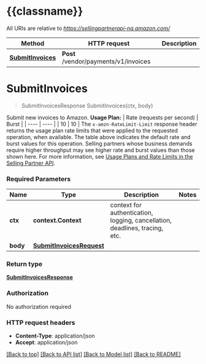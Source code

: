 # {{classname}}

All URIs are relative to *https://sellingpartnerapi-na.amazon.com/*

Method | HTTP request | Description
------------- | ------------- | -------------
[**SubmitInvoices**](VendorPaymentsApi.md#SubmitInvoices) | **Post** /vendor/payments/v1/invoices | 

# **SubmitInvoices**
> SubmitInvoicesResponse SubmitInvoices(ctx, body)


Submit new invoices to Amazon.  **Usage Plan:**  | Rate (requests per second) | Burst | | ---- | ---- | | 10 | 10 |  The `x-amzn-RateLimit-Limit` response header returns the usage plan rate limits that were applied to the requested operation, when available. The table above indicates the default rate and burst values for this operation. Selling partners whose business demands require higher throughput may see higher rate and burst values than those shown here. For more information, see [Usage Plans and Rate Limits in the Selling Partner API](https://developer-docs.amazon.com/sp-api/docs/usage-plans-and-rate-limits-in-the-sp-api).

### Required Parameters

Name | Type | Description  | Notes
------------- | ------------- | ------------- | -------------
 **ctx** | **context.Context** | context for authentication, logging, cancellation, deadlines, tracing, etc.
  **body** | [**SubmitInvoicesRequest**](SubmitInvoicesRequest.md)|  | 

### Return type

[**SubmitInvoicesResponse**](SubmitInvoicesResponse.md)

### Authorization

No authorization required

### HTTP request headers

 - **Content-Type**: application/json
 - **Accept**: application/json

[[Back to top]](#) [[Back to API list]](../README.md#documentation-for-api-endpoints) [[Back to Model list]](../README.md#documentation-for-models) [[Back to README]](../README.md)

